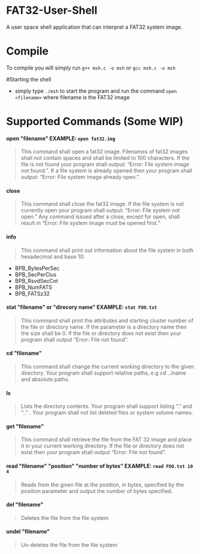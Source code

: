 # FAT32-User-Shell
A user space shell application that can interpret a FAT32 system image.

# Compile
To compile you will simply run `g++ msh.c -o msh` or `gcc msh.c -o msh`

#Starting the shell
* simply type `./msh` to start the program and run the command `open <filename>` where filename is the FAT32 image

# Supported Commands (Some WIP)
#### open "filename" EXAMPLE: `open fat32.img`
>This command shall open a fat32 image. Filenames of fat32 images shall not contain spaces and shall be limited to 100 characters. If the file is not found your program shall output: “Error: File system image not found.”. If a file
system is already opened then your program shall output: “Error: File system image already
open.”.
#### close
> This command shall close the fat32 image. If the file system is not currently open your program shall output: “Error: File system not open.” Any command issued after a close, except for open, shall result in “Error: File system image must be opened first.”
#### info
> This command shall print out information about the file system in both hexadecimal and base 10:
  * BPB_BytesPerSec
  * BPB_SecPerClus
  * BPB_RsvdSecCnt
  * BPB_NumFATS
  * BPB_FATSz32
#### stat "filename" or "direcory name" EXAMPLE: `stat FOO.txt`
> This command shall print the attributes and starting cluster number of the file or directory name.
If the parameter is a directory name then the size shall be 0. If the file or directory does not exist
then your program shall output “Error: File not found”.
#### cd "filename"
> This command shall change the current working directory to the given directory. Your program
shall support relative paths, e.g cd ../name and absolute paths.
#### ls
>Lists the directory contents. Your program shall support listing “.” and “..” . Your program shall
not list deleted files or system volume names.
#### get "filename"
>This command shall retrieve the file from the FAT 32 image and place it in your current working
directory. If the file or directory does not exist then your program shall output “Error: File not
found”.
#### read "filename" "position" "number of bytes" EXAMPLE: `read FOO.txt 10 4`
> Reads from the given file at the position, in bytes, specified by the position parameter and output
the number of bytes specified.
#### del "filename"
> Deletes the file from the file system
#### undel "filename"
> Un-deletes the file from the file system
